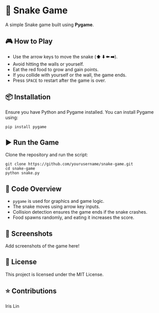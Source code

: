 <h1>🐍 Snake Game</h1>

<p>A simple Snake game built using <strong>Pygame</strong>.</p>

<h2>🎮 How to Play</h2>
<ul>
    <li>Use the arrow keys to move the snake (<strong>⬆️ ⬇️ ⬅️ ➡️</strong>).</li>
    <li>Avoid hitting the walls or yourself.</li>
    <li>Eat the red food to grow and gain points.</li>
    <li>If you collide with yourself or the wall, the game ends.</li>
    <li>Press <code>SPACE</code> to restart after the game is over.</li>
</ul>

<h2>📦 Installation</h2>

<p>Ensure you have Python and Pygame installed. You can install Pygame using:</p>

<pre><code>pip install pygame</code></pre>

<h2>▶️ Run the Game</h2>

<p>Clone the repository and run the script:</p>

<pre><code>git clone https://github.com/yourusername/snake-game.git
cd snake-game
python snake.py
</code></pre>

<h2>📜 Code Overview</h2>

<ul>
    <li><code>pygame</code> is used for graphics and game logic.</li>
    <li>The snake moves using arrow key inputs.</li>
    <li>Collision detection ensures the game ends if the snake crashes.</li>
    <li>Food spawns randomly, and eating it increases the score.</li>
</ul>

<h2>📸 Screenshots</h2>
<p>Add screenshots of the game here!</p>

<h2>📜 License</h2>
<p>This project is licensed under the MIT License.</p>

<h2>⭐️ Contributions</h2>
<p> Iris Lin
